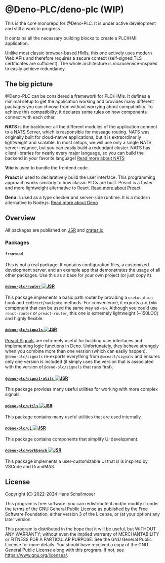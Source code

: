 # @Deno-PLC/deno-plc (WIP)

This is the core monorepo for @Deno-PLC. It is under active development and still a work in progress.

It contains all the necessary building blocks to create a PLC/HMI application.

Unlike most classic browser-based HMIs, this one actively uses modern Web APIs and therefore requires a secure context (self-signed TLS certificates
are sufficient). The whole architecture is microservice-inspired to easily achieve redundancy.

## The big picture

@Deno-PLC can be considered a framework for PLC/HMIs. It defines a minimal setup to get the application working and provides many different packages
you can choose from without worrying about compatibility. To achieve this compatibility, it declares some rules on how components connect with each
other.

**NATS** is the backbone: all the different modules of the application connect to a NATS Server, which is responsible for message routing. NATS was
originally built for cloud-native applications, but it is extraordinarily lightweight and scalable. In most setups, we will use only a single NATS
server instance, but you can easily build a redundant cluster. NATS has client libraries for nearly every major language, so you can build the backend
in your favorite language! [Read more about NATS](https://docs.nats.io/)

**Vite** is used to bundle the frontend code.

**Preact** is used to declaratively build the user interface. This programming approach works similarly to how classic PLCs are built. Preact is a
faster and more lightweight alternative to React. [Read more about Preact](https://preactjs.com/)

**Deno** is used as a type checker and server-side runtime. It is a modern alternative to Node.js. [Read more about Deno](https://deno.com/)

## Overview

All packages are published on [JSR](https://jsr.io/@deno-plc) and [crates.io](https://crates.io/)

### Packages

#### `frontend`

This is not a real package. It contains configuration files, a customized development server, and an example app that demonstrates the usage of all
other packages. Use this as a base for your own project (or just copy it).

#### [`@deno-plc/router` ![JSR](https://jsr.io/badges/@deno-plc/router)](https://jsr.io/@deno-plc/router)

This package implements a basic path router by providing a `useLocation` hook and `redirect`/`navigate` methods. For convenience, it exports a
`<Link>` component that can be used the same way as `<a>`. Although you could use `react-router` or `preact-router`, this one is extremely lightweight
(~150LOC) and highly flexible.

#### [`@deno-plc/signals` ![JSR](https://jsr.io/badges/@deno-plc/signals)](https://jsr.io/@deno-plc/signals)

[Preact Signals](https://preactjs.com/guide/v10/signals/) are extremely useful for building user interfaces and implementing logic functions in Deno.
Unfortunately, they behave strangely when you combine more than one version (which can easily happen). `@deno-plc/signals` re-exports everything from
`@preact/signals` and ensures only one version is included (it simply uses the version that is associated with the version of `@deno-plc/signals` that
runs first).

#### [`@deno-plc/signal-utils` ![JSR](https://jsr.io/badges/@deno-plc/signal-utils)](https://jsr.io/@deno-plc/signal-utils)

This package provides many useful utilities for working with more complex signals.

#### [`@deno-plc/utils` ![JSR](https://jsr.io/badges/@deno-plc/utils)](https://jsr.io/@deno-plc/utils)

This package contains many useful utilities that are used internally.

#### [`@deno-plc/ui` ![JSR](https://jsr.io/badges/@deno-plc/ui)](https://jsr.io/@deno-plc/ui)

This package contains components that simplify UI development.

#### [`@deno-plc/workbench` ![JSR](https://jsr.io/badges/@deno-plc/workbench)](https://jsr.io/@deno-plc/workbench)

This package implements a user-customizable UI that is is inspired by VSCode and GrandMA3.

## License

Copyright (C) 2022-2024 Hans Schallmoser

This program is free software: you can redistribute it and/or modify it under the terms of the GNU General Public License as published by the Free
Software Foundation, either version 3 of the License, or (at your option) any later version.

This program is distributed in the hope that it will be useful, but WITHOUT ANY WARRANTY; without even the implied warranty of MERCHANTABILITY or
FITNESS FOR A PARTICULAR PURPOSE. See the GNU General Public License for more details. You should have received a copy of the GNU General Public
License along with this program. If not, see <https://www.gnu.org/licenses/>.

